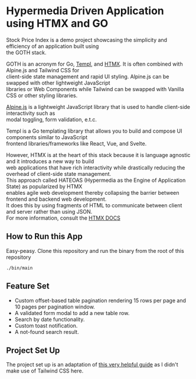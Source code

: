 # Hypermedia Driven Application using HTMX and GO

Stock Price Index is a demo project showcasing the simplicity and efficiency of an application built using  
the GOTH stack.

GOTH is an acronym for Go, [Templ](https://templ.guide/), and [HTMX](https://htmx.org/). It is often combined with Alpine.js and Tailwind CSS for  
client-side state management and rapid UI styling. Alpine.js can be swapped with other lightweight JavaScript  
libraries or Web Components while Tailwind can be swapped  with Vanilla CSS or other styling libraries.

[Alpine.js](https://alpinejs.dev/) is a lightweight JavaScript library that is used to handle client-side interactivity such as  
modal toggling, form validation, e.t.c.

Templ is a Go templating library that allows you to build and compose UI components similar to JavaScript  
frontend libraries/frameworks like React, Vue, and Svelte.

However, HTMX is at the heart of this stack because it is language agnostic and it introduces a new way to build  
web applications that have rich interactivity while drastically reducing the overhead of client-side state management.  
This approach called HATEOAS (Hypermedia as the Engine of Application State) as popularized by HTMX  
enables agile web development thereby collapsing the barrier between frontend and backend web development.  
It does this by using fragments of HTML to communicate between client and server rather than using JSON.  
For more information, consult the [HTMX DOCS](https://htmx.org/docs)

## How to Run this App

Easy-peasy. Clone this repository and run the binary from the root of this repository

```shell
./bin/main
```

## Feature Set

- Custom offset-based table pagination rendering 15 rows per page and 10 pages per pagination window.
- A validated form modal to add a new table row.
- Search by date functionality.
- Custom toast notification.
- A not-found search result.

## Project Set Up

The project set up is an adaptation of [this very helpful guide](https://medium.com/ostinato-rigore/go-htmx-templ-tailwind-complete-project-setup-hot-reloading-2ca1ba6c28be) as I didn't make use of Tailwind CSS here.

